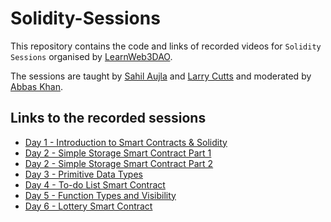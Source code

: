# Solidity-Sessions

This repository contains the code and links of recorded videos for `Solidity Sessions` organised by [LearnWeb3DAO](https://twitter.com/LearnWeb3DAO).

The sessions are taught by [Sahil Aujla](https://twitter.com/SahilAujla15) and [Larry Cutts](https://twitter.com/LarryCutts6) and moderated by [Abbas Khan](https://twitter.com/KhanAbbas201).

## Links to the recorded sessions

- [Day 1 - Introduction to Smart Contracts & Solidity](https://www.youtube.com/watch?v=-uTg8kEqBiw)
- [Day 2 - Simple Storage Smart Contract Part 1](https://www.youtube.com/watch?v=Bb1GJ_hDz0s)
- [Day 2 - Simple Storage Smart Contract Part 2](https://www.youtube.com/watch?v=jo9c9p8bcqA)
- [Day 3 - Primitive Data Types](https://youtu.be/PVhapQRcs-g)
- [Day 4 - To-do List Smart Contract](https://youtu.be/kPA6szuTBkM)
- [Day 5 - Function Types and Visibility](https://youtu.be/J0qjokiPbcE)
- [Day 6 - Lottery Smart Contract](https://youtu.be/9VaGdtp6Vtk)

